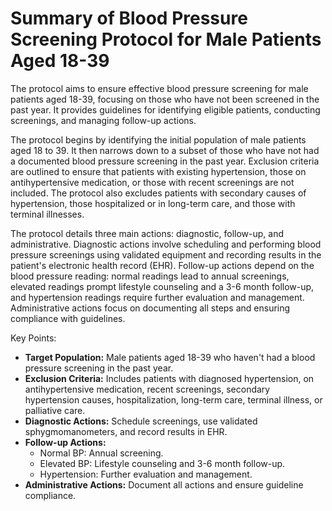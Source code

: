 # Summary of Blood Pressure Screening Protocol for Male Patients Aged 18-39

The protocol aims to ensure effective blood pressure screening for male patients aged 18-39, focusing on those who have not been screened in the past year. It provides guidelines for identifying eligible patients, conducting screenings, and managing follow-up actions.

The protocol begins by identifying the initial population of male patients aged 18 to 39. It then narrows down to a subset of those who have not had a documented blood pressure screening in the past year. Exclusion criteria are outlined to ensure that patients with existing hypertension, those on antihypertensive medication, or those with recent screenings are not included. The protocol also excludes patients with secondary causes of hypertension, those hospitalized or in long-term care, and those with terminal illnesses.

The protocol details three main actions: diagnostic, follow-up, and administrative. Diagnostic actions involve scheduling and performing blood pressure screenings using validated equipment and recording results in the patient's electronic health record (EHR). Follow-up actions depend on the blood pressure reading: normal readings lead to annual screenings, elevated readings prompt lifestyle counseling and a 3-6 month follow-up, and hypertension readings require further evaluation and management. Administrative actions focus on documenting all steps and ensuring compliance with guidelines.

Key Points:
- **Target Population:** Male patients aged 18-39 who haven't had a blood pressure screening in the past year.
- **Exclusion Criteria:** Includes patients with diagnosed hypertension, on antihypertensive medication, recent screenings, secondary hypertension causes, hospitalization, long-term care, terminal illness, or palliative care.
- **Diagnostic Actions:** Schedule screenings, use validated sphygmomanometers, and record results in EHR.
- **Follow-up Actions:** 
  - Normal BP: Annual screening.
  - Elevated BP: Lifestyle counseling and 3-6 month follow-up.
  - Hypertension: Further evaluation and management.
- **Administrative Actions:** Document all actions and ensure guideline compliance.